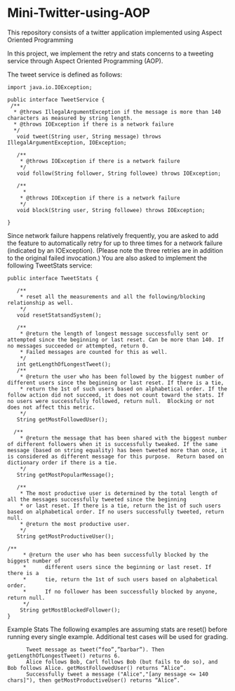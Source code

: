 # Mini-Twitter-using-AOP
This repository consists of a twitter application implemented using Aspect Oriented Programming


  In this project, we implement the retry and stats concerns to a tweeting service through Aspect Oriented Programming (AOP). 

The tweet service is defined as follows:



    import java.io.IOException;

    public interface TweetService {
     /**
      * @throws IllegalArgumentException if the message is more than 140 characters as measured by string length.
      * @throws IOException if there is a network failure
      */
       void tweet(String user, String message) throws IllegalArgumentException, IOException;

       /**
        * @throws IOException if there is a network failure
        */
       void follow(String follower, String followee) throws IOException;

       /**
         * 
        * @throws IOException if there is a network failure
        */
       void block(String user, String followee) throws IOException;

    }

Since network failure happens relatively frequently, you are asked to add the feature to automatically retry for up to three times for a network failure (indicated by an IOException). (Please note the three retries are in addition to the original failed invocation.) You are also asked to implement the following TweetStats service:



    public interface TweetStats {

       /**
        * reset all the measurements and all the following/blocking relationship as well.
        */
       void resetStatsandSystem();

       /**
        * @return the length of longest message successfully sent or attempted since the beginning or last reset. Can be more than 140. If no messages succeeded or attempted, return 0.
        * Failed messages are counted for this as well.
        */
       int getLengthOfLongestTweet();
       /**
        * @return the user who has been followed by the biggest number of different users since the beginning or last reset. If there is a tie,
        * return the 1st of such users based on alphabetical order. If the follow action did not succeed, it does not count toward the stats. If no users were successfully followed, return null.  Blocking or not does not affect this metric.
        */
       String getMostFollowedUser();

      /**
        * @return the message that has been shared with the biggest number of different followers when it is successfully tweaked. If the same message (based on string equality) has been tweeted more than once, it is considered as different message for this purpose.  Return based on dictionary order if there is a tie.
        */
       String getMostPopularMessage();

       /**
        * The most productive user is determined by the total length of all the messages successfully tweeted since the beginning
        * or last reset. If there is a tie, return the 1st of such users based on alphabetical order. If no users successfully tweeted, return null.
        * @return the most productive user.
        */
       String getMostProductiveUser();

    /**
         * @return the user who has been successfully blocked by the biggest number of
         *     	different users since the beginning or last reset. If there is a
         *     	tie, return the 1st of such users based on alphabetical order.
         *     	If no follower has been successfully blocked by anyone, return null.
         */
        String getMostBlockedFollower();
    }
    
    
    
    
    
Example Stats
The following examples are assuming stats are reset() before running every single example. Additional test cases will be used for grading.

          Tweet message as tweet(“foo”,”barbar”). Then getLengthOfLongestTweet() returns 6.
          Alice follows Bob, Carl follows Bob (but fails to do so), and Bob follows Alice. getMostFollowedUser() returns “Alice”.
          Successfully tweet a message ("Alice","[any message <= 140 chars]"), then getMostProductiveUser() returns “Alice”.


